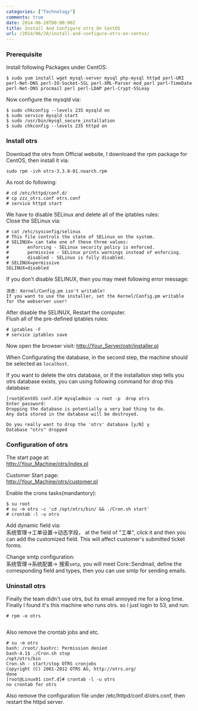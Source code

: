 ```yaml
---
categories: ["Technology"]
comments: true
date: 2014-06-28T00:00:00Z
title: Install And Configure otrs On CentOS
url: /2014/06/28/install-and-configure-otrs-on-centos/
---
```


### Prerequisite
Install following Packages under CentOS:    

```
$ sudo yum install wget mysql-server mysql php-mysql httpd perl-URI perl-Net-DNS perl-IO-Socket-SSL perl-XML-Parser mod_perl perl-TimeDate perl-Net-DNS procmail perl perl-LDAP perl-Crypt-SSLeay

```
Now configure the mysqld via:    

```
$ sudo chkconfig --levels 235 mysqld on
$ sudo service mysqld start
$ sudo /usr/bin/mysql_secure_installation
$ sudo chkconfig --levels 235 httpd on

```
### Install otrs
Download the otrs from Official website, I downloaed the rpm package for CentOS, then install it via:    

```
sudo rpm -ivh otrs-3.3.8-01.noarch.rpm 

```
As root do following:    

```
# cd /etc/httpd/conf.d/
# cp zzz_otrs.conf otrs.conf
# service httpd start

```
We have to disable SELinux and delete all of the iptables rules:    
Close the SELinux via:    

```
# cat /etc/sysconfig/selinux
# This file controls the state of SELinux on the system.
# SELINUX= can take one of these three values:
#       enforcing - SELinux security policy is enforced.
#       permissive - SELinux prints warnings instead of enforcing.
#       disabled - SELinux is fully disabled.
# SELINUX=permissive
SELINUX=disabled

```
If you don't disable SELINUX, then you may meet following error message: 

```
消息: Kernel/Config.pm isn't writable!
If you want to use the installer, set the Kernel/Config.pm writable for the webserver user!

```
After disable the SELINUX, Restart the computer.     
Flush all of the pre-defined iptables rules:     

```
# iptables -F
# service iptables save

```

Now open the browser visit: 
[http://Your_Server/ostr/installer.pl](http://Your_Server/ostr/installer.pl)    

When Configurating the database, in the second step, the machine should be selected as `localhost`.       

If you want to delete the otrs database, or if the installation step tells you otrs database exists, you can using following command for drop this database:     

```
[root@CentOS conf.d]# mysqladmin -u root -p  drop otrs
Enter password: 
Dropping the database is potentially a very bad thing to do.
Any data stored in the database will be destroyed.

Do you really want to drop the 'otrs' database [y/N] y
Database "otrs" dropped

```

### Configuration of otrs
The start page at:    
[http://Your_Machine/otrs/index.pl](http://Your_Machine/otrs/index.pl)    

Customer Start page:     
[http://Your_Machine/otrs/customer.pl](http://Your_Machine/otrs/customer.pl)    

Enable the crons tasks(mandantory):    

```
$ su root
# su -m otrs -c 'cd /opt/otrs/bin/ && ./Cron.sh start'
# crontab -l -u otrs

```

Add dynamic field via:    
系统管理->工单设置->动态字段， at the field of "工单", click it and then you can add the customized field.  This will affect customer's submitted ticket forms.    

Change smtp configuration:    
系统管理->系统配置-> 搜索`smtp`, you will meet Core::Sendmail, define the corresponding field and types, then you can use smtp for sending emails.    

### Uninstall otrs
Finally the team didn't use otrs, but its email annoyed me for a long time. Finally I found it's this machine who runs otrs. so I just login to 53, and run:    

```
# rpm -e otrs


```
Also remove the crontab jobs and etc.     

```
# su -m otrs 
bash: /root/.bashrc: Permission denied
bash-4.1$ ./Cron.sh stop
/opt/otrs/bin
Cron.sh - start/stop OTRS cronjobs
Copyright (C) 2001-2012 OTRS AG, http://otrs.org/
done
[root@Linux01 conf.d]# crontab -l -u otrs
no crontab for otrs

```
Also remove the configuration file under /etc/httpd/conf.d/otrs.conf, then restart the httpd server.     

